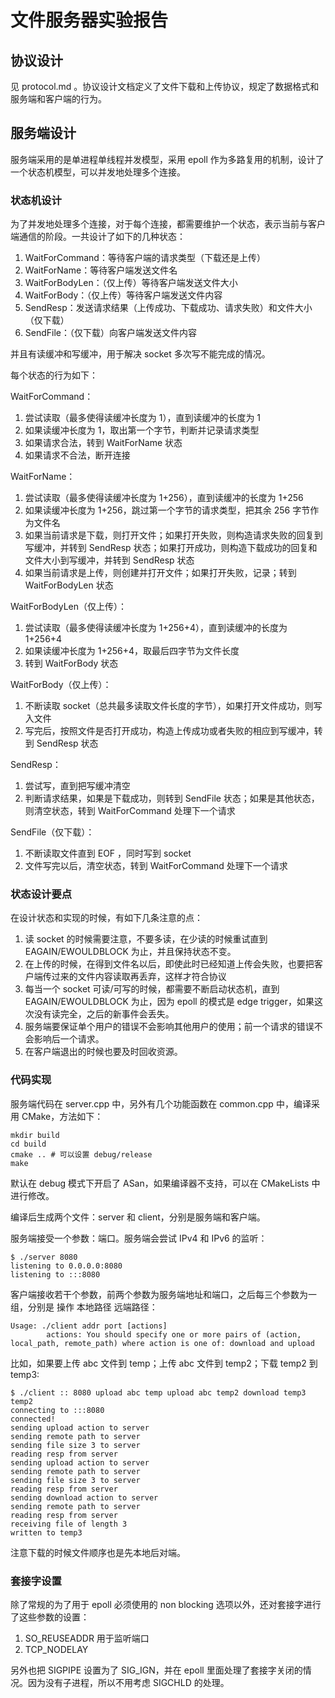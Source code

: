 # 文件服务器实验报告

## 协议设计

见 protocol.md 。协议设计文档定义了文件下载和上传协议，规定了数据格式和服务端和客户端的行为。

## 服务端设计

服务端采用的是单进程单线程并发模型，采用 epoll 作为多路复用的机制，设计了一个状态机模型，可以并发地处理多个连接。

### 状态机设计

为了并发地处理多个连接，对于每个连接，都需要维护一个状态，表示当前与客户端通信的阶段。一共设计了如下的几种状态：

1. WaitForCommand：等待客户端的请求类型（下载还是上传）
2. WaitForName：等待客户端发送文件名
3. WaitForBodyLen：（仅上传）等待客户端发送文件大小
4. WaitForBody：（仅上传）等待客户端发送文件内容
5. SendResp：发送请求结果（上传成功、下载成功、请求失败）和文件大小（仅下载）
6. SendFile：（仅下载）向客户端发送文件内容

并且有读缓冲和写缓冲，用于解决 socket 多次写不能完成的情况。

每个状态的行为如下：

WaitForCommand：
1. 尝试读取（最多使得读缓冲长度为 1），直到读缓冲的长度为 1
2. 如果读缓冲长度为 1，取出第一个字节，判断并记录请求类型
3. 如果请求合法，转到 WaitForName 状态
4. 如果请求不合法，断开连接

WaitForName：
1. 尝试读取（最多使得读缓冲长度为 1+256），直到读缓冲的长度为 1+256
2. 如果读缓冲长度为 1+256，跳过第一个字节的请求类型，把其余 256 字节作为文件名
3. 如果当前请求是下载，则打开文件；如果打开失败，则构造请求失败的回复到写缓冲，并转到 SendResp 状态；如果打开成功，则构造下载成功的回复和文件大小到写缓冲，并转到 SendResp 状态
4. 如果当前请求是上传，则创建并打开文件；如果打开失败，记录；转到 WaitForBodyLen 状态

WaitForBodyLen（仅上传）：
1. 尝试读取（最多使得读缓冲长度为 1+256+4），直到读缓冲的长度为 1+256+4
2. 如果读缓冲长度为 1+256+4，取最后四字节为文件长度
3. 转到 WaitForBody 状态

WaitForBody（仅上传）：
1. 不断读取 socket（总共最多读取文件长度的字节），如果打开文件成功，则写入文件
2. 写完后，按照文件是否打开成功，构造上传成功或者失败的相应到写缓冲，转到 SendResp 状态

SendResp：
1. 尝试写，直到把写缓冲清空
2. 判断请求结果，如果是下载成功，则转到 SendFile 状态；如果是其他状态，则清空状态，转到 WaitForCommand 处理下一个请求

SendFile（仅下载）：
1. 不断读取文件直到 EOF ，同时写到 socket
2. 文件写完以后，清空状态，转到 WaitForCommand 处理下一个请求

### 状态设计要点

在设计状态和实现的时候，有如下几条注意的点：

1. 读 socket 的时候需要注意，不要多读，在少读的时候重试直到 EAGAIN/EWOULDBLOCK 为止，并且保持状态不变。
2. 在上传的时候，在得到文件名以后，即使此时已经知道上传会失败，也要把客户端传过来的文件内容读取再丢弃，这样才符合协议
3. 每当一个 socket 可读/可写的时候，都需要不断启动状态机，直到 EAGAIN/EWOULDBLOCK 为止，因为 epoll 的模式是 edge trigger，如果这次没有读完全，之后的新事件会丢失。
4. 服务端要保证单个用户的错误不会影响其他用户的使用；前一个请求的错误不会影响后一个请求。
5. 在客户端退出的时候也要及时回收资源。

### 代码实现

服务端代码在 server.cpp 中，另外有几个功能函数在 common.cpp 中，编译采用 CMake，方法如下：

```
mkdir build
cd build
cmake .. # 可以设置 debug/release
make
```

默认在 debug 模式下开启了 ASan，如果编译器不支持，可以在 CMakeLists 中进行修改。

编译后生成两个文件：server 和 client，分别是服务端和客户端。

服务端接受一个参数：端口。服务端会尝试 IPv4 和 IPv6 的监听：

```
$ ./server 8080
listening to 0.0.0.0:8080
listening to :::8080
```

客户端接收若干个参数，前两个参数为服务端地址和端口，之后每三个参数为一组，分别是 操作 本地路径 远端路径：

```
Usage: ./client addr port [actions]
        actions: You should specify one or more pairs of (action, local_path, remote_path) where action is one of: download and upload
```

比如，如果要上传 abc 文件到 temp；上传 abc 文件到 temp2；下载 temp2 到 temp3:

```
$ ./client :: 8080 upload abc temp upload abc temp2 download temp3 temp2
connecting to :::8080
connected!
sending upload action to server
sending remote path to server
sending file size 3 to server
reading resp from server
sending upload action to server
sending remote path to server
sending file size 3 to server
reading resp from server
sending download action to server
sending remote path to server
reading resp from server
receiving file of length 3
written to temp3
```

注意下载的时候文件顺序也是先本地后对端。

### 套接字设置

除了常规的为了用于 epoll 必须使用的 non blocking 选项以外，还对套接字进行了这些参数的设置：

1. SO_REUSEADDR 用于监听端口
2. TCP_NODELAY

另外也把 SIGPIPE 设置为了 SIG_IGN，并在 epoll 里面处理了套接字关闭的情况。因为没有子进程，所以不用考虑 SIGCHLD 的处理。
